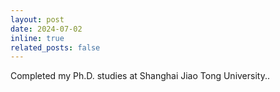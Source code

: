 ```yaml
---
layout: post
date: 2024-07-02
inline: true
related_posts: false
---
```


Completed my Ph.D. studies at Shanghai Jiao Tong University..